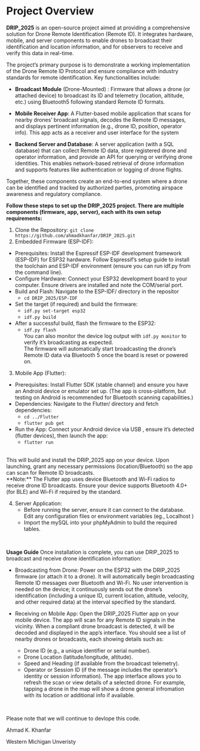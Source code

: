 # **Project Overview** #

**DRIP_2025** is an open-source project aimed at providing a comprehensive solution for Drone Remote Identification (Remote ID). It integrates hardware, mobile, and server components to enable drones to broadcast their identification and location information, and for observers to receive and verify this data in real-time. 

The project’s primary purpose is to demonstrate a working implementation of the Drone Remote ID Protocol and ensure compliance with industry standards for remote identification. Key functionalities include:

  * **Broadcast Module** (Drone-Mounted) : Firmware that allows a drone (or attached device) to broadcast its ID and telemetry (location, altitude, etc.) using Bluetooth5 following standard Remote ID formats.
  
  * **Mobile Receiver App**: A Flutter-based mobile application that scans for nearby drones’ broadcast signals, decodes the Remote ID messages, and displays pertinent information (e.g., drone ID, position, operator info). This app acts as a receiver and user interface for the system
  
  * **Backend Server and Database**: A server application (with a SQL database) that can collect Remote ID data, store registered drone and operator information, and provide an API for querying or verifying drone identities. This enables network-based retrieval of drone information and supports features like authentication or logging of drone flights.

Together, these components create an end-to-end system where a drone can be identified and tracked by authorized parties, promoting airspace awareness and regulatory compliance.





**Follow these steps to set up the DRIP_2025 project. There are multiple components (firmware, app, server), each with its own setup requirements:**

1.  Clone the Repository:
`git clone https://github.com/ahmadkhanfar/DRIP_2025.git`
2.  Embedded Firmware (ESP-IDF):
   - Prerequisites: Install the Espressif ESP-IDF development framework (ESP-IDF) for ESP32 hardware. Follow Espressif’s setup guide to install the toolchain and ESP-IDF environment (ensure you can run idf.py from the command line).
   - Configure Hardware: Connect your ESP32 development board to your computer. Ensure drivers are installed and note the COM/serial port.
   - Build and Flash: Navigate to the ESP-IDF/ directory in the repositor
     - `cd DRIP_2025/ESP-IDF`
   - Set the target (if required) and build the firmware:
     - `idf.py set-target esp32`
     - `idf.py build`
   - After a successful build, flash the firmware to the ESP32:
     - `idf.py flash` <br>
You can also monitor the device log output with `idf.py monitor` to verify it’s broadcasting as expected. <br>
The firmware will automatically start broadcasting the drone’s Remote ID data via Bluetooth 5 once the board is reset or powered on.

3. Mobile App (Flutter):
- Prerequisites: Install Flutter SDK (stable channel) and ensure you have an Android device or emulator set up. (The app is cross-platform, but testing on Android is recommended for Bluetooth scanning capabilities.)
- Dependencies: Navigate to the Flutter/ directory and fetch dependencies:
  - `cd ../Flutter`
  - `flutter pub get`
- Run the App: Connect your Android device via USB , ensure it’s detected (flutter devices), then launch the app:
  - `flutter run` 
 <br>
This will build and install the DRIP_2025 app on your device. Upon launching, grant any necessary permissions (location/Bluetooth) so the app can scan for Remote ID broadcasts. <br>
**Note:** The Flutter app uses device Bluetooth and Wi-Fi radios to receive drone ID broadcasts. Ensure your device supports Bluetooth 4.0+ (for BLE) and Wi-Fi if required by the standard.

4. Server Application:
   -  Before running the server, ensure it can connect to the database. Edit any configuration files or environment variables (eg., Localhost )
   -  Import the mySQL into your phpMyAdmin to build the required tables.

<br>
   
**Usage Guide** 
Once installation is complete, you can use DRIP_2025 to broadcast and receive drone identification information:
 - Broadcasting from Drone: Power on the ESP32 with the DRIP_2025 firmware (or attach it to a drone). It will automatically begin broadcasting Remote ID messages over Bluetooth and Wi-Fi. No user intervention is needed on the device; it continuously sends out the drone’s identification (including a unique ID, current location, altitude, velocity, and other required data) at the interval specified by the standard.

 - Receiving on Mobile App: Open the DRIP_2025 Flutter app on your mobile device. The app will scan for any Remote ID signals in the vicinity. When a compliant drone broadcast is detected, it will be decoded and displayed in the app’s interface. You should see a list of nearby drones or broadcasts, each showing details such as:
   - Drone ID (e.g., a unique identifier or serial number).
   - Drone Location (latitude/longitude, altitude).
   - Speed and Heading (if available from the broadcast telemetry).
   - Operator or Session ID (if the message includes the operator’s identity or session information). The app interface allows you to refresh the scan or view details of a selected drone. For example, tapping a drone in the map will show a drone general infromation with its location or additional info if available.



<br> 

Please note that we will continue to devlope this code. 

Ahmad K. Khanfar

Western Michigan Unveristy 

